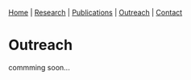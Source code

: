 

[Home](/index) | [Research](/research) | [Publications](/publications) |  [Outreach](/outreach) |  [Contact](/contact)


# Outreach

commming soon...

